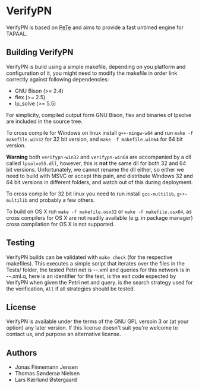 VerifyPN
========
VerifyPN is based on [PeTe](https://github.com/jopsen/PeTe) and aims to provide
a fast untimed engine for TAPAAL.

Building VerifyPN
-----------------
VerifyPN is build using a simple makefile, depending on you platform and
configuration of it, you might need to modify the makefile in order link
correctly against following dependencies: 

  * GNU Bison (>= 2.4)
  * flex (>= 2.5)
  * lp_solve (>= 5.5)

For simplicity, compiled output form GNU Bison, flex and binaries of lpsolve
are included in the source tree.

To cross compile for Windows on linux install `g++-mingw-w64` and run
`make -f makefile.win32` for 32 bit version, and `make -f makefile.win64` for
64 bit version.

**Warning** both `verifypn-win32` and `verifypn-win64` are accompanied by a dll
called `lpsolve55.dll`, however, this is **not** the same dll for both 32 and 64
bit versions. Unfortunately, we cannot rename the dll either, so either we need
to build with MSVC or accept this pain, and distribute Windows 32 and 64 bit
versions in different folders, and watch out of this during deployment.

To cross compile for 32 bit linux you need to run install `gcc-multilib`,
`g++-multilib` and probably a few others.

To build on OS X run `make -f makefile.osx32` or `make -f makefile.osx64`,
as cross compilers for OS X are not readily available (e.g. in package manager)
cross compilation for OS X is not supported.

Testing
-------
VerifyPN builds can be validated with `make check` (for the respective makefiles).
This executes a simple script that iterates over the files in the Tests/ folder,
the tested Petri net is <test-name>-<exit-code>-<strategy>.xml and queries for
this network is in <test-name>-<exit-code>-<strategy>.xml.q, here <test-name> is
an identifier for the test, <exit-code> is the exit code expected by VerifyPN when
given the Petri net and query. <strategy> is the search strategy used for the
verification, `All` if all strategies should be tested.

License
-------
VerifyPN is available under the terms of the GNU GPL versoin 3 or
(at your option) any later version.
If this license doesn't suit you're welcome to contact us, and purpose an
alternative license.

Authors
-------
  * Jonas Finnemann Jensen
  * Thomas Søndersø Nielsen
  * Lars Kærlund Østergaard
